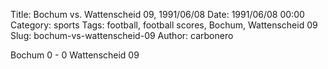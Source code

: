 Title: Bochum vs. Wattenscheid 09, 1991/06/08
Date: 1991/06/08 00:00
Category: sports
Tags: football, football scores, Bochum, Wattenscheid 09
Slug: bochum-vs-wattenscheid-09
Author: carbonero


Bochum 0 - 0 Wattenscheid 09
